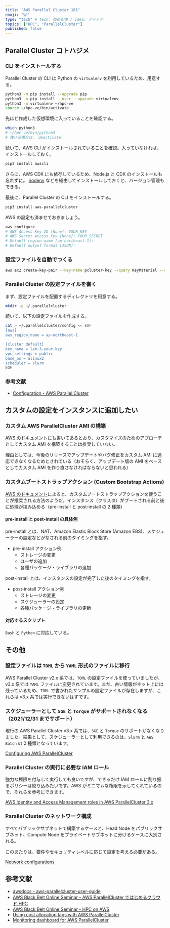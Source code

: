 ```yaml
---
title: "AWS Parallel Cluster 101"
emoji: "💻"
type: "tech" # tech: 技術記事 / idea: アイデア
topics: ["HPC", "ParallelCluster"]
published: false
---
```


## Parallel Cluster コトハジメ

### CLI をインストールする

Parallel Cluster の CLI は Python の `virtualenv` を利用しているため、用意する。

```bash
python3 -m pip install --upgrade pip
python3 -m pip install --user --upgrade virtualenv
python3 -m virtualenv ~/hpc-ve
source ~/hpc-ve/bin/activate
```

先ほど作成した仮想環境に入っていることを確認する。

```bash
which python3
# ~/hpc-ve/bin/python3
# 抜ける場合は、`deactivate`
```

続いて、AWS CLI がインストールされていることを確認。入っていなければ、インストールしておく。

```bash
pip3 install awscli
```

さらに、AWS CDK にも依存しているため、Node.js と CDK のインストールも忘れずに。
[nodenv](https://github.com/nodenv/nodenv#installation) などを経由してインストールしておくと、バージョン管理もできる。

最後に、Parallel Cluster の CLI をインストールする。

```bash
pip3 install aws-parallelcluster
```

AWS の設定も済ませておきましょう。

```bash
aws configure
# AWS Access Key ID [None]: YOUR_KEY
# AWS Secret Access Key [None]: YOUR_SECRET
# Default region name [ap-northeast-1]:
# Default output format [JSON]:
```

### 設定ファイルを自動でつくる

```bash
aws ec2 create-key-pair --key-name pcluster-key --query KeyMaterial --output text > ~/.ssh/pcluster-key
```

### Parallel Cluster の設定ファイルを書く

まず、設定ファイルを配置するディレクトリを用意する。

```bash
mkdir -p ~/.parallelcluster
```

続いて、以下の設定ファイルを作成する。

```bash
cat > ~/.parallelcluster/config << EOF
[aws]
aws_region_name = ap-northeast-1

[cluster default]
key_name = lab-3-your-key
vpc_settings = public
base_os = alinux2
scheduler = slurm
EOF
```

### 参考文献

- [Configuration - AWS Parallel Cluster](https://docs.aws.amazon.com/parallelcluster/latest/ug/configuration.html)

## カスタムの設定をインスタンスに追加したい

### カスタム AWS ParallelCluster AMI の構築

[AWS のドキュメント](https://docs.aws.amazon.com/ja_jp/parallelcluster/latest/ug/tutorials_02_ami_customization.html)にも書いてあるとおり、カスタマイズのためのアプローチとしてカスタム AMI を構築することは推奨していない。

理由としては、今後のリリースでアップデートやバグ修正をカスタム AMI に適応できなくなるためとされている（おそらく、アップデート版の AMI をベースとしてカスタム AMI を作り直さなければならないと思われる）

### カスタムブートストラップアクション (Custom Bootstrap Actions)

[AWS のドキュメント](https://docs.aws.amazon.com/parallelcluster/latest/ug/pre_post_install.html)によると、カスタムブートストラップアクションを使うことが推奨される方法のようだ。インスタンス（クラスタ）がブートされる前と後に処理が挟み込める（pre-install と post-install の 2 種類）

#### pre-install と post-install の具体例

pre-install とは、NAT、Amazon Elastic Block Store (Amazon EBS)、スケジューラーの設定などがなされる前のタイミングを指す。

- pre-install アクション例
  - ストレージの変更
  - ユーザの追加
  - 各種パッケージ・ライブラリの追加

post-install とは、インスタンスの設定が完了した後のタイミングを指す。

- post-install アクション例
  - ストレージの変更
  - スケジューラーの設定
  - 各種パッケージ・ライブラリの更新

#### 対応するスクリプト

`Bash` と `Python` に対応している。

## その他

### 設定ファイルは `TOML` から `YAML` 形式のファイルに移行

AWS Parallel Cluster v2.x 系では、`TOML` の設定ファイルを使っていましたが、v3.x 系では `YAML` ファイルに変更されています。まだ、古い情報がネット上には残っているため、`TOML` で書かれたサンプルの設定ファイルが存在しますが、これらは v3.x 系では実行できないはずです。

### スケジューラーとして `SGE` と `Torque` がサポートされなくなる（2021/12/31 までサポート）

現行の AWS Parallel Cluster v3.x 系では、`SGE` と `Torque` のサポートがなくなりました。結果として、スケジューラーとして利用できるのは、`Slurm` と `AWS Batch` の 2 種類となっています。

[Configuring AWS ParallelCluster](https://docs.aws.amazon.com/parallelcluster/latest/ug/getting-started-configuring-parallelcluster.html)

### Parallel Cluster の実行に必要な IAM ロール

強力な権限を付与して実行しても良いですが、できるだけ IAM ロールに割り振るポリシーは絞り込みたいです。AWS がミニマムな権限を示してくれているので、それらを参考にできます。

[AWS Identity and Access Management roles in AWS ParallelCluster 3.x](https://docs.aws.amazon.com/parallelcluster/latest/ug/iam-roles-in-parallelcluster-v3.html)

### Parallel Cluster のネットワーク構成

すべてパブリックサブネットで構築するケースと、Head Node をパブリックサブネット、Compute Node をプライベートサブネットに分けるケースに大別される。

このあたりは、要件やセキュリティレベルに応じて設定を考える必要がある。

[Network configurations](https://docs.aws.amazon.com/parallelcluster/latest/ug/network-configuration-v3.html)

## 参考文献

- [awsdocs - aws-parallelcluster-user-guide](https://github.com/awsdocs/aws-parallelcluster-user-guide)
- [AWS Black Belt Online Seminar - AWS ParallelCluster ではじめるクラウド HPC](https://d1.awsstatic.com/webinars/jp/pdf/services/20200408_BlackBelt_ParallelCluster.pdf)
- [AWS Black Belt Online Seminar - HPC on AWS](https://d1.awsstatic.com/webinars/jp/pdf/services/20201209_BlackBelt_HPC_on_AWS.pdf)
- [Using cost allocation tags with AWS ParallelCluster](https://aws.amazon.com/jp/blogs/compute/using-cost-allocation-tags-with-aws-parallelcluster/)
- [Monitoring dashboard for AWS ParallelCluster](https://aws.amazon.com/jp/blogs/compute/monitoring-dashboard-for-aws-parallelcluster/)
